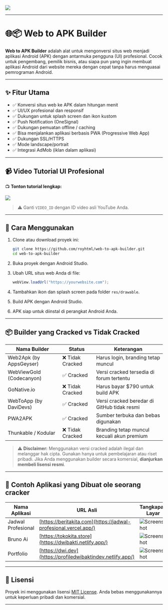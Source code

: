 <img src = "https://encrypted-tbn0.gstatic.com/images?q=tbn:ANd9GcS60fVDhcC8k4HrVf0QBVdDm16AofhTZWJJNw&s">

---

# 🌐📦 Web to APK Builder

**Web to APK Builder** adalah alat untuk mengonversi situs web menjadi aplikasi Android (APK) dengan antarmuka pengguna (UI) profesional. Cocok untuk pengembang, pemilik bisnis, atau siapa pun yang ingin membuat aplikasi Android dari website mereka dengan cepat tanpa harus menguasai pemrograman Android.

---

## ✨ Fitur Utama

* ✅ Konversi situs web ke APK dalam hitungan menit
* ✅ UI/UX profesional dan responsif
* ✅ Dukungan untuk splash screen dan ikon kustom
* ✅ Push Notification (OneSignal)
* ✅ Dukungan pemuatan offline / caching
* ✅ Bisa menjalankan aplikasi berbasis PWA (Progressive Web App)
* ✅ Dukungan SSL/HTTPS
* ✅ Mode landscape/portrait
* ✅ Integrasi AdMob (iklan dalam aplikasi)

---

## 📹 Video Tutorial UI Profesional

📺 **Tonton tutorial lengkap:**

<a href = "https://www.tiktok.com/@royhtml/video/7507841528899849478?is_from_webapp=1&sender_device=pc&web_id=7489705398321759751"><img src = "https://i.ytimg.com/vi/K7OKoPMszXI/maxresdefault.jpg"></a>

> ⚠️ Ganti `VIDEO_ID` dengan ID video asli YouTube Anda.

---

## 🚀 Cara Menggunakan

1. Clone atau download proyek ini:

   ```bash
   git clone https://github.com/royhtml/web-to-apk-builder.git
   cd web-to-apk-builder
   ```

2. Buka proyek dengan Android Studio.

3. Ubah URL situs web Anda di file:

   ```java
   webView.loadUrl("https://yourwebsite.com");
   ```

4. Tambahkan ikon dan splash screen pada folder `res/drawable`.

5. Build APK dengan Android Studio.

6. APK siap untuk diinstal di perangkat Android Anda.

---

## 📦 Builder yang Cracked vs Tidak Cracked

| Nama Builder             | Status          | Keterangan                                  |
| ------------------------ | --------------- | ------------------------------------------- |
| Web2Apk (by AppsGeyser)  | ❌ Tidak Cracked | Harus login, branding tetap muncul          |
| WebViewGold (Codecanyon) | ✅ Cracked       | Versi cracked tersedia di forum tertentu    |
| GoNative.io              | ❌ Tidak Cracked | Harus bayar \$790 untuk build APK           |
| WebToApp (by DaviDevs)   | ✅ Cracked       | Versi cracked beredar di GitHub tidak resmi |
| PWA2APK                  | ✅ Cracked       | Sumber terbuka dan bebas digunakan          |
| Thunkable / Kodular      | ❌ Tidak Cracked | Branding tetap muncul kecuali akun premium  |

> ⚠️ **Disclaimer:** Menggunakan versi cracked adalah ilegal dan melanggar hak cipta. Gunakan hanya untuk pembelajaran atau riset pribadi. Jika Anda menggunakan builder secara komersial, **dianjurkan membeli lisensi resmi**.

---

## 📱 Contoh Aplikasi yang Dibuat ole seorang cracker

| Nama Aplikasi  | URL Asli                                         | Tangkapan Layar                          |
| -------------- | ------------------------------------------------ | ---------------------------------------- |
| Jadwal Profesional  | [https://beritakita.com](https://jadwal-profesional.vercel.app/) | ![Screenshot](screenshots/berita.png)    |
| Bruno Ai    | [https://tokokita.store](https://dwibakti.netlify.app/) | ![Screenshot](screenshots/toko.png)      |
| Portfolio  | [https://dwi.dev](https://profiledwibaktindev.netlify.app/)               | ![Screenshot](screenshots/portfolio.png) |

---

## 📄 Lisensi

Proyek ini menggunakan lisensi [MIT License](LICENSE). Anda bebas menggunakannya untuk keperluan pribadi dan komersial.

---

